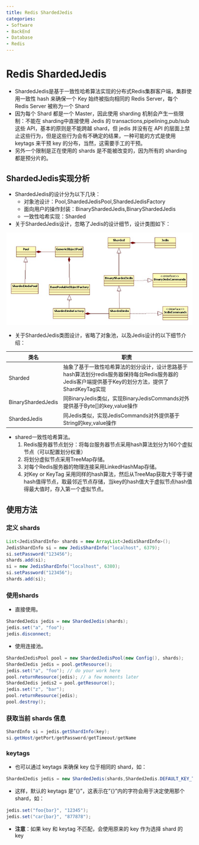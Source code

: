 ```yaml
---
title: Redis ShardedJedis
categories:
- Software
- BackEnd
- Database
- Redis
---
```

# Redis ShardedJedis

- ShardedJedis是基于一致性哈希算法实现的分布式Redis集群客户端，集群使用一致性 hash 来确保一个 Key 始终被指向相同的 Redis Server，每个 Redis Server 被称为一个 Shard
- 因为每个 Shard 都是一个 Master，因此使用 sharding 机制会产生一些限制：不能在 sharding中直接使用 Jedis 的 transactions,pipelining,pub/sub 这些 API，基本的原则是不能跨越 shard，但 jedis 并没有在 API 的层面上禁止这些行为，但是这些行为会有不确定的结果，一种可能的方式是使用 keytags 来干预 key 的分布，当然，这需要手工的干预。
- 另外一个限制是正在使用的 shards 是不能被改变的，因为所有的 sharding 都是预分片的。

## ShardedJedis实现分析

- ShardedJedis的设计分为以下几块：
    - 对象池设计：Pool,ShardedJedisPool,ShardedJedisFactory
    - 面向用户的操作封装：BinaryShardedJedis,BinaryShardedJedis
    - 一致性哈希实现：Sharded
- 关于ShardedJedis设计，忽略了Jedis的设计细节，设计类图如下：

![8bd3b170-018d-36a2-b2e5-44cde24caceb.jpg](https://raw.githubusercontent.com/LuShan123888/Files/main/Pictures/1458475110109071209.jpg)

- 关于ShardedJedis类图设计，省略了对象池，以及Jedis设计的以下细节介绍：

| 类名               | 职责                                                         |
| ------------------ | ------------------------------------------------------------ |
| Sharded            | 抽象了基于一致性哈希算法的划分设计，设计思路基于hash算法划分redis服务器保持每台Redis服务器的Jedis客户端提供基于Key的划分方法，提供了ShardKeyTag实现 |
| BinaryShardedJedis | 同BinaryJedis类似，实现BinaryJedisCommands对外提供基于Byte[]的key,value操作 |
| ShardedJedis       | 同Jedis类似，实现JedisCommands对外提供基于String的key,value操作 |

- shared一致性哈希算法。
    1. Redis服务器节点划分：将每台服务器节点采用hash算法划分为160个虚拟节点（可以配置划分权重）
    2. 将划分虚拟节点采用TreeMap存储。
    3. 对每个Redis服务器的物理连接采用LinkedHashMap存储。
    4. 对Key or KeyTag 采用同样的hash算法，然后从TreeMap获取大于等于键hash值得节点，取最邻近节点存储，当key的hash值大于虚拟节点hash值得最大值时，存入第一个虚拟节点。

## 使用方法

### 定义 shards

```java
List<JedisShardInfo> shards = new ArrayList<JedisShardInfo>();
JedisShardInfo si = new JedisShardInfo("localhost", 6379);
si.setPassword("123456");
shards.add(si);
si = new JedisShardInfo("localhost", 6380);
si.setPassword("123456");
shards.add(si);
```

### 使用shards

- 直接使用。

```java
ShardedJedis jedis = new ShardedJedis(shards);
jedis.set("a", "foo");
jedis.disconnect;
```

- 使用连接池。

```java
ShardedJedisPool pool = new ShardedJedisPool(new Config(), shards);
ShardedJedis jedis = pool.getResource();
jedis.set("a", "foo"); // do your work here
pool.returnResource(jedis); // a few moments later
ShardedJedis jedis2 = pool.getResource();
jedis.set("z", "bar");
pool.returnResource(jedis);
pool.destroy();
```

### 获取当前 shards 信息

```java
ShardInfo si = jedis.getShardInfo(key);
si.getHost/getPort/getPassword/getTimeout/getName
```

### keytags

- 也可以通过 keytags 来确保 key 位于相同的 shard，如：

```java
ShardedJedis jedis = new ShardedJedis(shards,ShardedJedis.DEFAULT_KEY_TAG_PATTERN);
```

- 这样，默认的 keytags 是”{}”，这表示在”{}”内的字符会用于决定使用那个 shard，如：

```java
jedis.set("foo{bar}", "12345");
jedis.set("car{bar}", "877878");
```

- **注意**：如果 key 和 keytag 不匹配，会使用原来的 key 作为选择 shard 的 key